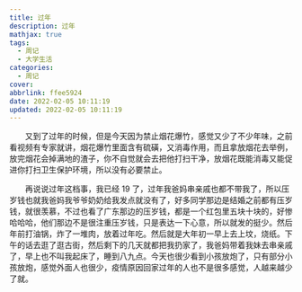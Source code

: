 ```yaml
---
title: 过年
description: 过年
mathjax: true
tags:
  - 周记
  - 大学生活
categories:
  - 周记
cover: 
abbrlink: ffee5924
date: 2022-02-05 10:11:19
updated: 2022-02-05 10:11:19
---
```


&emsp;&emsp;又到了过年的时候，但是今天因为禁止烟花爆竹，感觉又少了不少年味，之前看视频有专家就讲，烟花爆竹里面含有硫磺，又消毒作用，而且拿放烟花去举例，放完烟花会掉满地的渣子，你不自觉就会去把他打扫干净，放烟花既能消毒又能促进你打扫卫生保护环境，所以没有必要禁止。

&emsp;&emsp;再说说过年这档事，我已经 19 了，过年我爸妈串亲戚也都不带我了，所以压岁钱也就我爸妈我爷爷奶奶给我发点就没有了，好多同学那边是结婚之前都有压岁钱，就很羡慕，不过也看了广东那边的压岁钱，都是一个红包里五块十块的，好惨哈哈哈，他们那边不是很注重压岁钱，只是表达一下心意，所以就发的挺少。然后年前打油锅，炸了一堆肉，放着过年吃。然后就是大年初一早上去上坟，烧纸。下午的话去逛了逛古街，然后剩下的几天就都把我扔家了，我爸妈带着我妹去串亲戚了，早上也不叫我起床了，睡到八九点。今天也很少看到小孩放炮了，只有部分小孩放炮，感觉外面人也很少，疫情原因回家过年的人也不是很多感觉，人越来越少了就。
